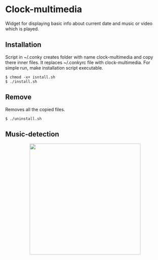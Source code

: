 # Clock-multimedia
Widget for displaying basic info about current date and music or video which is played.

## Installation
Script in ~/.conky creates folder with name clock-multimedia and copy there inner files. It replaces ~/.conkyrc file with clock-multimedia. For simple run, make installation script executable.
```
$ chmod -x+ isntall.sh
$ ./install.sh
```
## Remove
Removes all the copied files.
```
$ ./uninstall.sh
```
## Music-detection

<p align="center">
  <img src="https://github.com/linux-wizzard/clock-multimedia/blob/master/songs.png" width="350"/>
</p>
